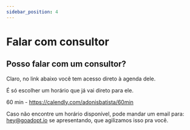 ```yaml
---
sidebar_position: 4
---
```


# Falar com consultor 

## Posso falar com um consultor?

Claro, no link abaixo você tem acesso direto à agenda dele.

É só escolher um horário que já vai direto para ele.

60 min - https://calendly.com/adonisbatista/60min


Caso não encontre um horário disponível, pode mandar um email para:
hey@goadopt.io se apresentando, que agilizamos isso pra você.